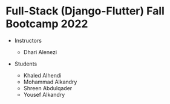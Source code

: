 # Full-Stack (Django-Flutter) Fall Bootcamp 2022

- Instructors

  - Dhari Alenezi

- Students
  - Khaled Alhendi
  - Mohammad Alkandry
  - Shreen Abdulqader
  - Yousef Alkandry

